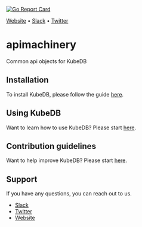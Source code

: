 [![Go Report Card](https://goreportcard.com/badge/github.com/k8sdb/apimachinery)](https://goreportcard.com/report/github.com/k8sdb/apimachinery)

[Website](https://appscode.com) • [Slack](https://slack.appscode.com) • [Twitter](https://twitter.com/AppsCodeHQ)

# apimachinery
Common api objects for KubeDB

## Installation
To install KubeDB, please follow the guide [here](https://github.com/k8sdb/cli/blob/master/docs/install.md).

## Using KubeDB
Want to learn how to use KubeDB? Please start [here](https://github.com/k8sdb/cli/blob/master/docs/tutorials/README.md).

## Contribution guidelines
Want to help improve KubeDB? Please start [here](https://github.com/k8sdb/cli/blob/master/CONTRIBUTING.md).

## Support
If you have any questions, you can reach out to us.
* [Slack](https://slack.appscode.com)
* [Twitter](https://twitter.com/AppsCodeHQ)
* [Website](https://appscode.com)
